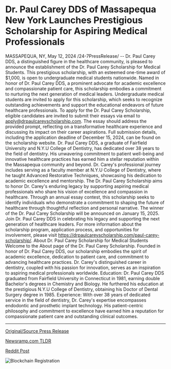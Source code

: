 # Dr. Paul Carey DDS of Massapequa New York Launches Prestigious Scholarship for Aspiring Medical Professionals

MASSAPEQUA, NY, May 12, 2024 /24-7PressRelease/ -- Dr. Paul Carey DDS, a distinguished figure in the healthcare community, is pleased to announce the establishment of the Dr. Paul Carey Scholarship for Medical Students. This prestigious scholarship, with an esteemed one-time award of $1,000, is open to undergraduate medical students nationwide.  Named in honor of Dr. Paul Carey DDS, a prominent advocate for academic excellence and compassionate patient care, this scholarship embodies a commitment to nurturing the next generation of medical leaders. Undergraduate medical students are invited to apply for this scholarship, which seeks to recognize outstanding achievements and support the educational endeavors of future healthcare professionals.  To apply for the Dr. Paul Carey Scholarship, eligible candidates are invited to submit their essays via email to apply@drpaulcareyscholarship.com. The essay should address the provided prompt, reflecting on a transformative healthcare experience and discussing its impact on their career aspirations. Full submission details, including the application deadline of December 15, 2024, can be found on the scholarship website.  Dr. Paul Carey DDS, a graduate of Fairfield University and N.Y.U College of Dentistry, has dedicated over 38 years to the field of dentistry. His unwavering commitment to patient well-being and innovative healthcare practices has earned him a stellar reputation within the Massapequa community and beyond. Dr. Carey's professional journey includes serving as a faculty member at N.Y.U College of Dentistry, where he taught Advanced Restorative Techniques, showcasing his dedication to academic excellence and mentorship.  The Dr. Paul Carey Scholarship aims to honor Dr. Carey's enduring legacy by supporting aspiring medical professionals who share his vision of excellence and compassion in healthcare. Through an annual essay contest, this scholarship seeks to identify individuals who demonstrate a commitment to shaping the future of healthcare through thoughtful reflection and personal narrative.  The winner of the Dr. Paul Carey Scholarship will be announced on January 15, 2025. Join Dr. Paul Carey DDS in celebrating his legacy and supporting the next generation of healthcare leaders. For more information about the scholarship program, application process, and opportunities for involvement, please visit https://drpaulcareyscholarship.com/paul-carey-scholarship/.  About Dr. Paul Carey Scholarship for Medical Students Welcome to the About page of the Dr. Paul Carey Scholarship. Founded in honor of Dr. Paul Carey DDS, our scholarship embodies the spirit of academic excellence, dedication to patient care, and commitment to advancing healthcare practices. Dr. Carey's distinguished career in dentistry, coupled with his passion for innovation, serves as an inspiration to aspiring medical professionals worldwide.  Education: Dr. Paul Carey DDS graduated from Fairfield University in Connecticut in 1981, earning double Bachelor's degrees in Chemistry and Biology. He furthered his education at the prestigious N.Y.U College of Dentistry, obtaining his Doctor of Dental Surgery degree in 1985. Experience: With over 38 years of dedicated service in the field of dentistry, Dr. Carey's expertise encompasses endodontic and prosthetic implant technology. His patient-centric philosophy and commitment to excellence have earned him a reputation for compassionate patient care and outstanding clinical outcomes. 

---

[Original/Source Press Release](https://www.24-7pressrelease.com/press-release/510808/dr-paul-carey-dds-of-massapequa-new-york-launches-prestigious-scholarship-for-aspiring-medical-professionals)
                    

[Newsramp.com TLDR](https://newsramp.com/curated-news/dr-paul-carey-dds-announces-scholarship-for-medical-students/e7d126abbd028abc039099578ecc85bd) 

 



[Reddit Post](https://www.reddit.com/r/HealthCareNewsInfo/comments/1cq24ih/dr_paul_carey_dds_announces_scholarship_for/) 



![Blockchain Registration](https://cdn.newsramp.app/24-7PressRelease/qrcode/245/12/calmZCRA.webp)
